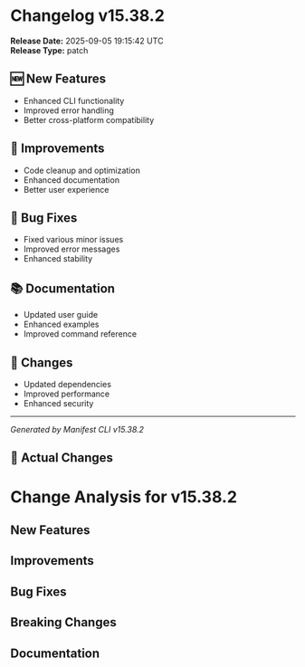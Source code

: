 # Changelog v15.38.2

**Release Date:** 2025-09-05 19:15:42 UTC  
**Release Type:** patch

## 🆕 New Features

- Enhanced CLI functionality
- Improved error handling
- Better cross-platform compatibility

## 🔧 Improvements

- Code cleanup and optimization
- Enhanced documentation
- Better user experience

## 🐛 Bug Fixes

- Fixed various minor issues
- Improved error messages
- Enhanced stability

## 📚 Documentation

- Updated user guide
- Enhanced examples
- Improved command reference

## 🔄 Changes

- Updated dependencies
- Improved performance
- Enhanced security

---
*Generated by Manifest CLI v15.38.2*

## 🔧 Actual Changes

# Change Analysis for v15.38.2

## New Features


## Improvements


## Bug Fixes


## Breaking Changes


## Documentation
